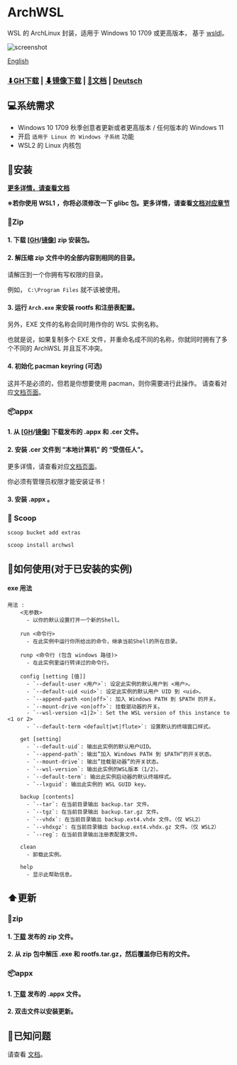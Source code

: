 # ArchWSL
WSL 的 ArchLinux 封装，适用于 Windows 10 1709 或更高版本，
基于 [wsldl](https://github.com/yuk7/wsldl)。


![screenshot](https://raw.githubusercontent.com/wiki/yuk7/wsldl/img/Arch_Alpine_Ubuntu.png)



[English](https://github.com/yuk7/ArchWSL/blob/master/README.md)

### [⬇GH下载](https://github.com/yuk7/ArchWSL/releases/latest) | [⬇镜像下载](https://gitee.com/yuk7/archwsl-mirror) | [📓文档](https://wsldl-pg.github.io/ArchW-docs/) | [Deutsch](https://github.com/yuk7/ArchWSL/blob/master/README_de.md)

## 💻系统需求
* Windows 10 1709 秋季创意者更新或者更高版本 / 任何版本的 Windows 11
* 开启 `适用于 Linux 的 Windows 子系统` 功能
* WSL2 的 Linux 内核包

## 💾安装
**[更多详情，请查看文档](https://wsldl-pg.github.io/ArchW-docs/locale/zh-CN/How-to-Setup/)**

**※若你使用 WSL1 ，你将必须修改一下 glibc 包。更多详情，请查看[文档对应章节](https://wsldl-pg.github.io/ArchW-docs/How-to-Setup)**

### 📁Zip
#### 1. 下载 [[GH](https://github.com/yuk7/ArchWSL/releases/latest)/[镜像](https://gitee.com/yuk7/archwsl-mirror)] zip 安装包。

#### 2. 解压缩 zip 文件中的全部内容到相同的目录。
请解压到一个你拥有写权限的目录。

例如， `C:\Program Files` 就不该被使用。

#### 3. 运行 `Arch.exe` 来安装 rootfs 和注册表配置。

另外，EXE 文件的名称会同时用作你的 WSL 实例名称。

也就是说，如果复制多个 EXE 文件，并重命名成不同的名称，你就同时拥有了多个不同的 ArchWSL 并且互不冲突。

#### 4. 初始化 pacman keyring (可选)
这并不是必须的，但若是你想要使用 pacman，则你需要进行此操作。
请查看对应[文档页面](https://wsldl-pg.github.io/ArchW-docs/How-to-Setup/#initialize-keyring)。

### 📦appx
#### 1. 从 [[GH](https://github.com/yuk7/ArchWSL/releases/latest)/[镜像](https://gitee.com/yuk7/archwsl-mirror)] 下载发布的 .appx 和 .cer 文件。

#### 2. 安装 .cer 文件到 “本地计算机” 的 “受信任人”。
更多详情，请查看对应[文档页面](https://wsldl-pg.github.io/ArchW-docs/locale/zh-CN/Install-Certificate/)。

你必须有管理员权限才能安装证书！
#### 3. 安装 .appx 。

### 🥄 Scoop
`scoop bucket add extras `

`scoop install archwsl `

## 📝如何使用(对于已安装的实例)
#### exe 用法
```shell
用法 :
    <无参数>
      - 以你的默认设置打开一个新的Shell。

    run <命令行>
      - 在此实例中运行你所给出的命令，继承当前Shell的所在目录。

    runp <命令行 (包含 windows 路径)>
      - 在此实例里运行转译过的命令行。

    config [setting [值]]
      - `--default-user <用户>`: 设定此实例的默认用户到 <用户>。
      - `--default-uid <uid>`: 设定此实例的默认用户 UID 到 <uid>。
      - `--append-path <on|off>`: 加入 Windows PATH 到 $PATH 的开关。
      - `--mount-drive <on|off>`: 挂载驱动器的开关。
      - `--wsl-version <1|2>`: Set the WSL version of this instance to <1 or 2>
      - `--default-term <default|wt|flute>`: 设置默认的终端窗口样式。

    get [setting]
      - `--default-uid`: 输出此实例的默认用户UID。
      - `--append-path`: 输出”加入 Windows PATH 到 $PATH“的开关状态。
      - `--mount-drive`: 输出”挂载驱动器”的开关状态。
      - `--wsl-version`: 输出此实例的WSL版本（1/2）。
      - `--default-term`: 输出此实例启动器的默认终端样式。
      - `--lxguid`: 输出此实例的 WSL GUID key。

    backup [contents]
      - `--tar`: 在当前目录输出 backup.tar 文件。
      - `--tgz`: 在当前目录输出 backup.tar.gz 文件。
      - `--vhdx`: 在当前目录输出 backup.ext4.vhdx 文件。（仅 WSL2）
      - `--vhdxgz`: 在当前目录输出 backup.ext4.vhdx.gz 文件。（仅 WSL2）
      - `--reg`: 在当前目录输出注册表配置文件。

    clean
      - 卸载此实例。

    help
      - 显示此帮助信息。
```

## ⬆️更新
### 📁zip
#### 1. [下载](https://github.com/yuk7/ArchWSL/releases/latest) 发布的 zip 文件。
#### 2. 从 zip 包中解压 .exe 和 rootfs.tar.gz，然后覆盖你已有的文件。

### 📦appx
#### 1. [下载](https://github.com/yuk7/ArchWSL/releases/latest) 发布的 .appx 文件。
#### 2. 双击文件以安装更新。

## 🚫已知问题
请查看 [文档](https://wsldl-pg.github.io/ArchW-docs/locale/zh-CN/)。
